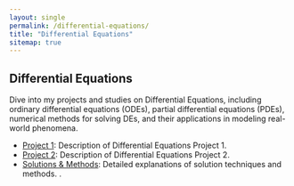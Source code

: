 ```yaml
---
layout: single
permalink: /differential-equations/
title: "Differential Equations"
sitemap: true
---
```


## Differential Equations

Dive into my projects and studies on Differential Equations, including ordinary differential equations (ODEs), partial differential equations (PDEs), numerical methods for solving DEs, and their applications in modeling real-world phenomena.

- [Project 1](#): Description of Differential Equations Project 1.
- [Project 2](#): Description of Differential Equations Project 2.
- [Solutions & Methods](#): Detailed explanations of solution techniques and methods.
.
